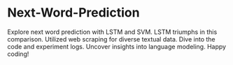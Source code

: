 # Next-Word-Prediction
Explore next word prediction with LSTM and SVM. LSTM triumphs in this comparison. Utilized web scraping for diverse textual data. Dive into the code and experiment logs. Uncover insights into language modeling. Happy coding!
